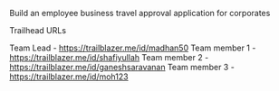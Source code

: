 Build an employee business travel approval application for corporates

Trailhead URLs

Team Lead     - https://trailblazer.me/id/madhan50
Team member 1 - https://trailblazer.me/id/shafiyullah
Team member 2 - https://trailblazer.me/id/ganeshsaravanan
Team member 3 - https://trailblazer.me/id/moh123

